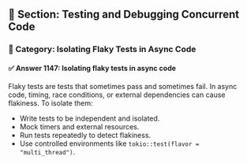 ## 📘 Section: Testing and Debugging Concurrent Code  
### 🔹 Category: Isolating Flaky Tests in Async Code  
#### ✅ Answer 1147: Isolating flaky tests in async code

Flaky tests are tests that sometimes pass and sometimes fail. In async code, timing, race conditions, or external dependencies can cause flakiness. To isolate them:
- Write tests to be independent and isolated.
- Mock timers and external resources.
- Run tests repeatedly to detect flakiness.
- Use controlled environments like `tokio::test(flavor = "multi_thread")`.
